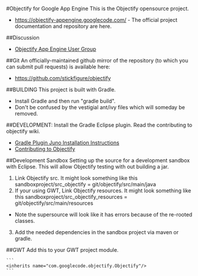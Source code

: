 #Objectify for Google App Engine
This is the Objectify opensource project. 

* https://objectify-appengine.googlecode.com/ - The official project documentation
and repository are here.

##Discussion
* [Objectify App Engine User Group](https://groups.google.com/forum/?fromgroups#!forum/objectify-appengine) 

##Git
An officially-maintained github mirror of the repository (to which you can
submit pull requests) is available here:

* https://github.com/stickfigure/objectify

##BUILDING
This project is built with Gradle.
  
* Install Gradle and then run "gradle build".
* Don't be confused by the vestigial ant/ivy files which will someday be removed.

##DEVELOPMENT:
Install the Gradle Eclipse plugin. Read the contributing to objectify wiki. 

* [Gradle Plugin Juno Installation Instructions](http://blog.springsource.org/2012/03/14/early-access-springsource-tool-suite-for-eclipse-juno-4-2/)
* [Contributing to Objectify](https://code.google.com/p/objectify-appengine/wiki/ContributingToObjectify)

##Development Sandbox
Setting up the source for a development sandbox with Eclipse. This will allow Objectify testing with out building a jar.

1. Link Objectify src. It might look something like this sandboxproject/src_objectify = git/objectify/src/main/java
2. If your using GWT, Link Objectify resources. It might look something like this  sandboxproject/src_objectify_resources = git/objectify/src/main/resources
 - Note the supersource will look like it has errors because of the re-rooted classes.  
3. Add the needed dependencies in the sandbox project via maven or gradle. 


##GWT
Add this to your GWT project module.

    ```
    <inherits name="com.googlecode.objectify.Objectify"/>
    ```